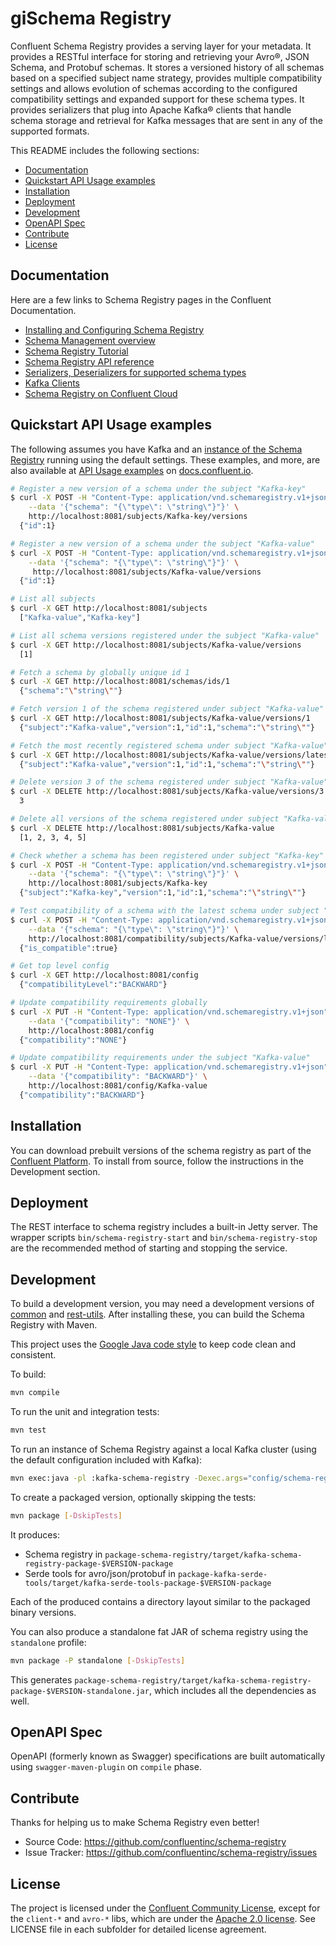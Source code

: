 giSchema Registry
================

Confluent Schema Registry provides a serving layer for your metadata. It provides a RESTful interface for storing and retrieving your Avro®, JSON Schema, and Protobuf schemas. It stores a versioned history of all schemas based on a specified subject name strategy, provides multiple compatibility settings and allows evolution of schemas according to the configured compatibility settings and expanded support for these schema types. It provides serializers that plug into Apache Kafka® clients that handle schema storage and retrieval for Kafka messages that are sent in any of the supported formats.

This README includes the following sections:

<!-- START doctoc generated TOC please keep comment here to allow auto update -->
<!-- DON'T EDIT THIS SECTION, INSTEAD RE-RUN doctoc TO UPDATE -->
<!-- generated with [DocToc](https://github.com/thlorenz/doctoc), see the link for install and instructions for use -->

- [Documentation](#documentation)
- [Quickstart API Usage examples](#quickstart-api-usage-examples)
- [Installation](#installation)
- [Deployment](#deployment)
- [Development](#development)
- [OpenAPI Spec](#openapi-spec)
- [Contribute](#contribute)
- [License](#license)

<!-- END doctoc generated TOC please keep comment here to allow auto update -->

Documentation
-------------

Here are a few links to Schema Registry pages in the Confluent Documentation.

- [Installing and Configuring Schema Registry](https://docs.confluent.io/current/schema-registry/installation/index.html)
- [Schema Management overview](https://docs.confluent.io/current/schema-registry/index.html)
- [Schema Registry Tutorial](https://docs.confluent.io/current/schema-registry/schema_registry_tutorial.html)
- [Schema Registry API reference](https://docs.confluent.io/current/schema-registry/develop/api.html)
- [Serializers, Deserializers for supported schema types](https://docs.confluent.io/current/schema-registry/serializer-formatter.html)
- [Kafka Clients](https://docs.confluent.io/current/clients/index.html#kafka-clients)
- [Schema Registry on Confluent Cloud](https://docs.confluent.io/current/quickstart/cloud-quickstart/schema-registry.html)

Quickstart API Usage examples
-----------------------------

The following assumes you have Kafka and an [instance of the Schema Registry](https://docs.confluent.io/current/schema-registry/installation/index.html)
running using the default settings. These examples, and more, are also available at [API Usage examples](https://docs.confluent.io/current/schema-registry/using.html) on [docs.confluent.io](https://docs.confluent.io/current/).

```bash
# Register a new version of a schema under the subject "Kafka-key"
$ curl -X POST -H "Content-Type: application/vnd.schemaregistry.v1+json" \
    --data '{"schema": "{\"type\": \"string\"}"}' \
    http://localhost:8081/subjects/Kafka-key/versions
  {"id":1}

# Register a new version of a schema under the subject "Kafka-value"
$ curl -X POST -H "Content-Type: application/vnd.schemaregistry.v1+json" \
    --data '{"schema": "{\"type\": \"string\"}"}' \
     http://localhost:8081/subjects/Kafka-value/versions
  {"id":1}

# List all subjects
$ curl -X GET http://localhost:8081/subjects
  ["Kafka-value","Kafka-key"]

# List all schema versions registered under the subject "Kafka-value"
$ curl -X GET http://localhost:8081/subjects/Kafka-value/versions
  [1]

# Fetch a schema by globally unique id 1
$ curl -X GET http://localhost:8081/schemas/ids/1
  {"schema":"\"string\""}

# Fetch version 1 of the schema registered under subject "Kafka-value"
$ curl -X GET http://localhost:8081/subjects/Kafka-value/versions/1
  {"subject":"Kafka-value","version":1,"id":1,"schema":"\"string\""}

# Fetch the most recently registered schema under subject "Kafka-value"
$ curl -X GET http://localhost:8081/subjects/Kafka-value/versions/latest
  {"subject":"Kafka-value","version":1,"id":1,"schema":"\"string\""}

# Delete version 3 of the schema registered under subject "Kafka-value"
$ curl -X DELETE http://localhost:8081/subjects/Kafka-value/versions/3
  3

# Delete all versions of the schema registered under subject "Kafka-value"
$ curl -X DELETE http://localhost:8081/subjects/Kafka-value
  [1, 2, 3, 4, 5]

# Check whether a schema has been registered under subject "Kafka-key"
$ curl -X POST -H "Content-Type: application/vnd.schemaregistry.v1+json" \
    --data '{"schema": "{\"type\": \"string\"}"}' \
    http://localhost:8081/subjects/Kafka-key
  {"subject":"Kafka-key","version":1,"id":1,"schema":"\"string\""}

# Test compatibility of a schema with the latest schema under subject "Kafka-value"
$ curl -X POST -H "Content-Type: application/vnd.schemaregistry.v1+json" \
    --data '{"schema": "{\"type\": \"string\"}"}' \
    http://localhost:8081/compatibility/subjects/Kafka-value/versions/latest
  {"is_compatible":true}

# Get top level config
$ curl -X GET http://localhost:8081/config
  {"compatibilityLevel":"BACKWARD"}

# Update compatibility requirements globally
$ curl -X PUT -H "Content-Type: application/vnd.schemaregistry.v1+json" \
    --data '{"compatibility": "NONE"}' \
    http://localhost:8081/config
  {"compatibility":"NONE"}

# Update compatibility requirements under the subject "Kafka-value"
$ curl -X PUT -H "Content-Type: application/vnd.schemaregistry.v1+json" \
    --data '{"compatibility": "BACKWARD"}' \
    http://localhost:8081/config/Kafka-value
  {"compatibility":"BACKWARD"}
```

Installation
------------

You can download prebuilt versions of the schema registry as part of the
[Confluent Platform](http://confluent.io/downloads/). To install from source,
follow the instructions in the Development section.

Deployment
----------

The REST interface to schema registry includes a built-in Jetty server. The
wrapper scripts ``bin/schema-registry-start`` and ``bin/schema-registry-stop``
are the recommended method of starting and stopping the service.

Development
-----------

To build a development version, you may need a development versions of
[common](https://github.com/confluentinc/common) and
[rest-utils](https://github.com/confluentinc/rest-utils).  After
installing these, you can build the Schema Registry
with Maven.

This project uses the [Google Java code style](https://google.github.io/styleguide/javaguide.html)
to keep code clean and consistent.

To build:

```bash
mvn compile
```

To run the unit and integration tests:

```bash
mvn test
```

To run an instance of Schema Registry against a local Kafka cluster (using the default configuration included with Kafka):

```bash
mvn exec:java -pl :kafka-schema-registry -Dexec.args="config/schema-registry.properties"
```

To create a packaged version, optionally skipping the tests:

```bash
mvn package [-DskipTests]
```

It produces:

- Schema registry in `package-schema-registry/target/kafka-schema-registry-package-$VERSION-package`
- Serde tools for avro/json/protobuf in `package-kafka-serde-tools/target/kafka-serde-tools-package-$VERSION-package`

Each of the produced contains a directory layout similar to the packaged binary versions.

You can also produce a standalone fat JAR of schema registry using the `standalone` profile:

```bash
mvn package -P standalone [-DskipTests]
```

This generates `package-schema-registry/target/kafka-schema-registry-package-$VERSION-standalone.jar`, which includes all the dependencies as well.

OpenAPI Spec
------------

OpenAPI (formerly known as Swagger) specifications are built automatically using `swagger-maven-plugin`
on `compile` phase.


Contribute
----------

Thanks for helping us to make Schema Registry even better!

- Source Code: https://github.com/confluentinc/schema-registry
- Issue Tracker: https://github.com/confluentinc/schema-registry/issues

License
-------

The project is licensed under the [Confluent Community License](LICENSE-ConfluentCommunity), except for the `client-*` and `avro-*` libs,
which are under the [Apache 2.0 license](LICENSE-Apache).
See LICENSE file in each subfolder for detailed license agreement.
